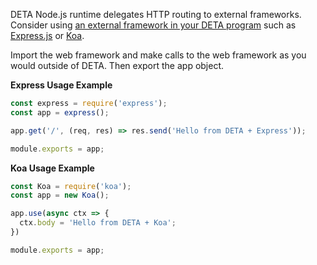 DETA Node.js runtime delegates HTTP routing to external frameworks. Consider using [an external framework in your DETA program](/node/frameworks/) such as [Express.js](https://expressjs.com/) or [Koa](https://koajs.com/).

Import the web framework and make calls to the web framework as you would outside of DETA. Then export the app object.

**Express Usage Example**

```javascript
const express = require('express');
const app = express();

app.get('/', (req, res) => res.send('Hello from DETA + Express'));

module.exports = app;
```

**Koa Usage Example**

```javascript
const Koa = require('koa');
const app = new Koa();

app.use(async ctx => {
  ctx.body = 'Hello from DETA + Koa';
})

module.exports = app;
```
